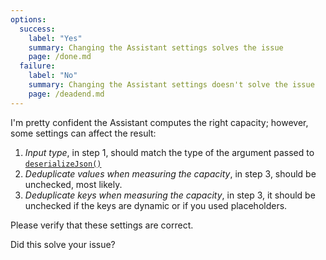 ```yaml
---
options:
  success:
    label: "Yes"
    summary: Changing the Assistant settings solves the issue
    page: /done.md
  failure:
    label: "No"
    summary: Changing the Assistant settings doesn't solve the issue
    page: /deadend.md
---
```


I'm pretty confident the Assistant computes the right capacity; however, some settings can affect the result:

1. *Input type*, in step 1, should match the type of the argument passed to [`deserializeJson()`](/v6/api/json/deserializejson/)
2. *Deduplicate values when measuring the capacity*, in step 3, should be unchecked, most likely.
3. *Deduplicate keys when measuring the capacity*, in step 3, it should be unchecked if the keys are dynamic or if you used placeholders.

Please verify that these settings are correct.

Did this solve your issue?
